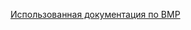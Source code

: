 [Использованная документация по BMP](https://docs.microsoft.com/ru-ru/windows/win32/gdi/bitmap-storage?redirectedfrom=MSDN)
